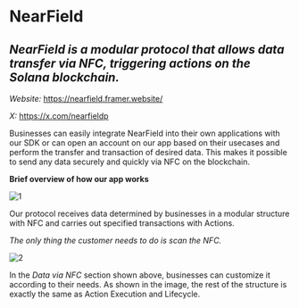 # NearField
## *NearField is a modular protocol that allows data transfer via NFC, triggering actions on the Solana blockchain.*

*Website:* https://nearfield.framer.website/

*X:* https://x.com/nearfieldp

Businesses can easily integrate NearField into their own applications with our SDK or can open an account on our app based on their usecases and perform the transfer and transaction of desired data. This makes it possible to send any data securely and quickly via NFC on the blockchain.

**Brief overview of how our app works**

![1](https://github.com/user-attachments/assets/103424ec-89e6-44fc-92f2-30ec8e97ddc4)


Our protocol receives data determined by businesses in a modular structure with NFC and carries out specified transactions with Actions. 


*The only thing the customer needs to do is scan the NFC.*

![2](https://github.com/user-attachments/assets/8e79be4c-4a5e-4079-a05b-52e65167850c)


In the *Data via NFC* section shown above, businesses can customize it according to their needs. As shown in the image, the rest of the structure is exactly the same as Action Execution and Lifecycle.
